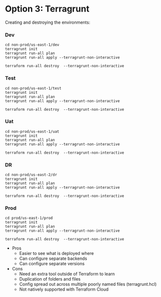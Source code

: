 # Option 3: Terragrunt

Creating and destroying the environments:


### Dev 
```
cd non-prod/us-east-1/dev
terragrunt init
terragrunt run-all plan
terragrunt run-all apply --terragrunt-non-interactive

terraform run-all destroy  --terragrunt-non-interactive
```

### Test 
```
cd non-prod/us-east-1/test
terragrunt init
terragrunt run-all plan
terragrunt run-all apply --terragrunt-non-interactive

terraform run-all destroy  --terragrunt-non-interactive
```

### Uat
```
cd non-prod/us-east-1/uat
terragrunt init
terragrunt run-all plan
terragrunt run-all apply --terragrunt-non-interactive

terraform run-all destroy  --terragrunt-non-interactive
```

### DR
```
cd non-prod/us-east-2/dr
terragrunt init
terragrunt run-all plan
terragrunt run-all apply --terragrunt-non-interactive

terraform run-all destroy  --terragrunt-non-interactive
```

### Prod 
```
cd prod/us-east-1/prod
terragrunt init
terragrunt run-all plan
terragrunt run-all apply --terragrunt-non-interactive

terraform run-all destroy  --terragrunt-non-interactive
```


- Pros 
    - Easier to see what is deployed where
    - Can configure separate backends
    - Can configure separate versions
- Cons
    - Need an extra tool outside of Terraform to learn
    - Duplication of folders and files
    - Config spread out across multiple poorly named files (terragrunt.hcl)
    - Not natively supported with Terraform Cloud
